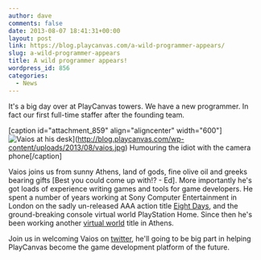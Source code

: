 ```yaml
---
author: dave
comments: false
date: 2013-08-07 18:41:31+00:00
layout: post
link: https://blog.playcanvas.com/a-wild-programmer-appears/
slug: a-wild-programmer-appears
title: A wild programmer appears!
wordpress_id: 856
categories:
  - News
---
```


It's a big day over at PlayCanvas towers. We have a new programmer. In fact our first full-time staffer after the founding team.

[caption id="attachment_859" align="aligncenter" width="600"]![Vaios at his desk](https://blog.playcanvas.com/wp-content/uploads/2013/08/vaios.jpg)](http://blog.playcanvas.com/wp-content/uploads/2013/08/vaios.jpg) Humouring the idiot with the camera phone[/caption]

Vaios joins us from sunny Athens, land of gods, fine olive oil and greeks bearing gifts [Best you could come up with!? - Ed]. More importantly he's got loads of experience writing games and tools for game developers. He spent a number of years working at Sony Computer Entertainment in London on the sadly un-released AAA action title [Eight Days](http://en.wikipedia.org/wiki/Eight_Days), and the ground-breaking console virtual world PlayStation Home. Since then he's been working another [virtual world](http://www.playtown-game.com/playtown/app/portal/) title in Athens.

Join us in welcoming Vaios on [twitter](http://twitter.com/vkalpias), he'll going to be big part in helping PlayCanvas become the game development platform of the future.
